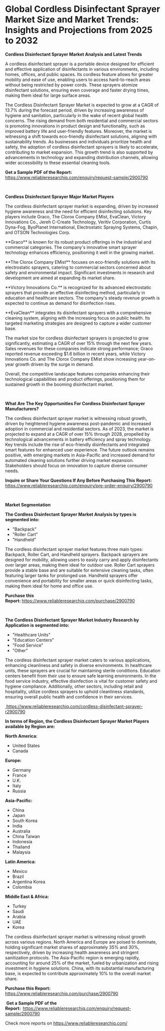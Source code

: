 <p><h1>Global Cordless Disinfectant Sprayer Market Size and Market Trends: Insights and Projections from 2025 to 2032</h1></p><p><strong>Cordless Disinfectant Sprayer Market Analysis and Latest Trends</strong></p>
<p><p>A cordless disinfectant sprayer is a portable device designed for efficient and effective application of disinfectants in various environments, including homes, offices, and public spaces. Its cordless feature allows for greater mobility and ease of use, enabling users to access hard-to-reach areas without being restricted by power cords. These sprayers atomize disinfectant solutions, ensuring even coverage and faster drying times, making them ideal for large surface areas.</p><p>The Cordless Disinfectant Sprayer Market is expected to grow at a CAGR of 13.7% during the forecast period, driven by increasing awareness of hygiene and sanitation, particularly in the wake of recent global health concerns. The rising demand from both residential and commercial sectors is promoting innovations in product design and functionality, such as improved battery life and user-friendly features. Moreover, the market is witnessing a shift towards eco-friendly disinfectant solutions, aligning with sustainability trends. As businesses and individuals prioritize health and safety, the adoption of cordless disinfectant sprayers is likely to accelerate, contributing to market expansion. This growth trend is also supported by advancements in technology and expanding distribution channels, allowing wider accessibility to these essential cleaning tools.</p></p>
<p><strong>Get a Sample PDF of the Report:&nbsp;</strong> <a href="https://www.reliableresearchiq.com/enquiry/request-sample/2900790?utm_campaign=3361&utm_medium=2&utm_source=Github&utm_content=ia&utm_term=16032025&utm_id=cordless-disinfectant-sprayer">https://www.reliableresearchiq.com/enquiry/request-sample/2900790</a></p>
<p>&nbsp;</p>
<p><strong>Cordless Disinfectant Sprayer Major Market Players</strong></p>
<p><p>The cordless disinfectant sprayer market is expanding, driven by increased hygiene awareness and the need for efficient disinfecting solutions. Key players include Graco, The Clorox Company EMist, EvaClean, Victory Innovations Co., Jereh C-Create Technology, Veritiv Corporation, Curtis Dyna-Fog, ByoPlanet International, Electrostatic Spraying Systems, Chapin, and OTSON Technologies Corp.</p><p>**Graco** is known for its robust product offerings in the industrial and commercial categories. The company's innovative smart sprayer technology enhances efficiency, positioning it well in the growing market.</p><p>**The Clorox Company EMist** focuses on eco-friendly solutions with its electrostatic sprayers, catering to commercial sectors concerned about safety and environmental impact. Significant investments in research and development are aimed at expanding its market share.</p><p>**Victory Innovations Co.** is recognized for its advanced electrostatic sprayers that provide an effective disinfecting method, particularly in education and healthcare sectors. The company's steady revenue growth is expected to continue as demand for disinfection rises.</p><p>**EvaClean** integrates its disinfectant sprayers with a comprehensive cleaning system, aligning with the increasing focus on public health. Its targeted marketing strategies are designed to capture a wider customer base.</p><p>The market size for cordless disinfectant sprayers is projected to grow significantly, estimating a CAGR of over 15% through the next few years. Sales revenues for these companies indicate strong performance; Graco reported revenue exceeding $1.6 billion in recent years, while Victory Innovations Co. and The Clorox Company EMist show increasing year-on-year growth driven by the surge in demand.</p><p>Overall, the competitive landscape features companies enhancing their technological capabilities and product offerings, positioning them for sustained growth in the booming disinfectant market.</p></p>
<p>&nbsp;</p>
<p><strong>What Are The Key Opportunities For Cordless Disinfectant Sprayer Manufacturers?</strong></p>
<p><p>The cordless disinfectant sprayer market is witnessing robust growth, driven by heightened hygiene awareness post-pandemic and increased adoption in commercial and residential sectors. As of 2023, the market is projected to expand at a CAGR of over 15% through 2028, propelled by technological advancements in battery efficiency and spray technology. Key trends include the rise of eco-friendly disinfectants and integrated smart features for enhanced user experience. The future outlook remains positive, with emerging markets in Asia-Pacific and increased demand for automated cleaning solutions further driving market expansion. Stakeholders should focus on innovation to capture diverse consumer needs.</p></p>
<p><strong>Inquire or Share Your Questions If Any Before Purchasing This Report:</strong> <a href="https://www.reliableresearchiq.com/enquiry/pre-order-enquiry/2900790?utm_campaign=3361&utm_medium=2&utm_source=Github&utm_content=ia&utm_term=16032025&utm_id=cordless-disinfectant-sprayer">https://www.reliableresearchiq.com/enquiry/pre-order-enquiry/2900790</a></p>
<p>&nbsp;</p>
<p><strong>Market Segmentation</strong></p>
<p><strong>The Cordless Disinfectant Sprayer Market Analysis by types is segmented into:</strong></p>
<p><ul><li>"Backpack"</li><li>"Roller Cart"</li><li>"Handheld"</li></ul></p>
<p><p>The cordless disinfectant sprayer market features three main types: Backpack, Roller Cart, and Handheld sprayers. Backpack sprayers are designed for mobility, allowing users to easily carry and apply disinfectants over larger areas, making them ideal for outdoor use. Roller Cart sprayers provide a stable base and are suitable for extensive cleaning tasks, often featuring larger tanks for prolonged use. Handheld sprayers offer convenience and portability for smaller areas or quick disinfecting tasks, making them ideal for home and office use.</p></p>
<p><strong>Purchase this Report:&nbsp;</strong><a href="https://www.reliableresearchiq.com/purchase/2900790?utm_campaign=3361&utm_medium=2&utm_source=Github&utm_content=ia&utm_term=16032025&utm_id=cordless-disinfectant-sprayer">https://www.reliableresearchiq.com/purchase/2900790</a></p>
<p>&nbsp;</p>
<p><strong>The Cordless Disinfectant Sprayer Market Industry Research by Application is segmented into:</strong></p>
<p><ul><li>"Healthcare Units"</li><li>"Education Centers"</li><li>"Food Service"</li><li>"Other"</li></ul></p>
<p><p>The cordless disinfectant sprayer market caters to various applications, enhancing cleanliness and safety in diverse environments. In healthcare units, these sprayers are crucial for maintaining sterile conditions. Education centers benefit from their use to ensure safe learning environments. In the food service industry, effective disinfection is vital for customer safety and hygiene compliance. Additionally, other sectors, including retail and hospitality, utilize cordless sprayers to uphold cleanliness standards, ensuring overall public health and confidence in their services.</p></p>
<p><a href="https://www.reliableresearchiq.com/cordless-disinfectant-sprayer-r2900790?utm_campaign=3361&utm_medium=2&utm_source=Github&utm_content=ia&utm_term=16032025&utm_id=cordless-disinfectant-sprayer">&nbsp;https://www.reliableresearchiq.com/cordless-disinfectant-sprayer-r2900790</a></p>
<p><strong>In terms of Region, the Cordless Disinfectant Sprayer Market Players available by Region are:</strong></p>
<p>
    <p> <strong> North America: </strong>
        <ul>
            <li>United States</li>
            <li>Canada</li>
        </ul>
        </p> 
    <p> <strong> Europe: </strong>
        <ul>
            <li>Germany</li>
            <li>France</li>
            <li>U.K.</li>
            <li>Italy</li>
            <li>Russia</li>
        </ul>
        </p> 
    <p> <strong> Asia-Pacific: </strong>
        <ul>
            <li>China</li>
            <li>Japan</li>
            <li>South Korea</li>
            <li>India</li>
            <li>Australia</li>
            <li>China Taiwan</li>
            <li>Indonesia</li>
            <li>Thailand</li>
            <li>Malaysia</li>
        </ul>
        </p> 
    <p> <strong> Latin America: </strong>
        <ul>
            <li>Mexico</li>
            <li>Brazil</li>
            <li>Argentina Korea</li>
            <li>Colombia</li>
        </ul>
        </p> 
    <p> <strong> Middle East & Africa: </strong>
        <ul>
            <li>Turkey</li>
            <li>Saudi</li>
            <li>Arabia</li>
            <li>UAE</li>
            <li>Korea</li>
        </ul>
    </p>
    </p>
<p><p>The cordless disinfectant sprayer market is witnessing robust growth across various regions. North America and Europe are poised to dominate, holding significant market shares of approximately 35% and 30%, respectively, driven by increasing health awareness and stringent sanitization protocols. The Asia-Pacific region is emerging rapidly, accounting for around 25% of the market, fueled by urbanization and rising investment in hygiene solutions. China, with its substantial manufacturing base, is expected to contribute approximately 10% to the overall market share.</p></p>
<p><strong>Purchase this Report: </strong><a href="https://www.reliableresearchiq.com/purchase/2900790?utm_campaign=3361&utm_medium=2&utm_source=Github&utm_content=ia&utm_term=16032025&utm_id=cordless-disinfectant-sprayer">https://www.reliableresearchiq.com/purchase/2900790</a></p>
<p>&nbsp;<strong>Get a Sample PDF of the Report:&nbsp;&nbsp;</strong><a href="https://www.reliableresearchiq.com/enquiry/request-sample/2900790?utm_campaign=3361&utm_medium=2&utm_source=Github&utm_content=ia&utm_term=16032025&utm_id=cordless-disinfectant-sprayer">https://www.reliableresearchiq.com/enquiry/request-sample/2900790</a></p>
<p><strong></strong></p>
<p>Check more reports on <a href="https://www.reliableresearchiq.com/?utm_campaign=3361&utm_medium=2&utm_source=Github&utm_content=ia&utm_term=16032025&utm_id=cordless-disinfectant-sprayer">https://www.reliableresearchiq.com/</a></p>
